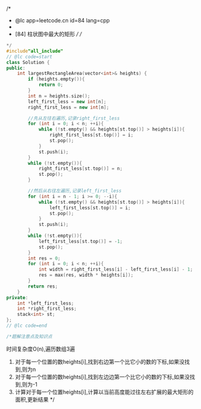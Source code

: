 /*
 * @lc app=leetcode.cn id=84 lang=cpp
 *
 * [84] 柱状图中最大的矩形
 */
/*
```C++
*/
#include"all_include"
// @lc code=start
class Solution {
public:
    int largestRectangleArea(vector<int>& heights) {
        if (heights.empty()){
            return 0;
        }
        int n = heights.size();
        left_first_less = new int[n];
        right_first_less = new int[n];

        //先从左往右遍历,记录right_first_less
        for (int i = 0; i < n; ++i){
            while (!st.empty() && heights[st.top()] > heights[i]){
                right_first_less[st.top()] = i;
                st.pop();
            }
            st.push(i);
        }
        while (!st.empty()){
            right_first_less[st.top()] = n;
            st.pop();
        }

        //然后从右往左遍历,记录left_first_less
        for (int i = n - 1; i >= 0; --i){
            while (!st.empty() && heights[st.top()] > heights[i]){
                left_first_less[st.top()] = i;
                st.pop();
            }
            st.push(i);
        }
        while (!st.empty()){
            left_first_less[st.top()] = -1;
            st.pop();
        }
        int res = 0;
        for (int i = 0; i < n; ++i){
            int width = right_first_less[i] - left_first_less[i] - 1;
            res = max(res, width * heights[i]);
        }
        return res;
    }
private:
    int *left_first_less;
    int *right_first_less;
    stack<int> st;
};
// @lc code=end

/*题解注意点及知识点
```
时间复杂度O(n),遍历数组3遍
1. 对于每一个位置的数heights[i],找到右边第一个比它小的数的下标,如果没找到,则为n
2. 对于每一个位置的数heights[i],找到左边边第一个比它小的数的下标,如果没找到,则为-1
3. 计算对于每一个位置heights[i],计算以当前高度能过往左右扩展的最大矩形的面积,更新结果
*/